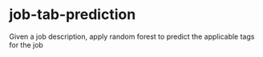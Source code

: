 # job-tab-prediction
Given a job description, apply random forest to predict the applicable tags for the job
